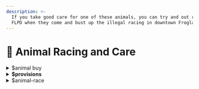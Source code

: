 ```yaml
---
description: >-
  If you take good care for one of these animals, you can try and out run the
  FLPD when they come and bust up the illegal racing in downtown Frogland.
---
```


# 🏇 Animal Racing and Care

<details>

<summary>$animal buy</summary>

Purchase an animal for racing and give it a memorable name. Best utilized in the #Stables for animal care, racing done in #Town-Square (illegally, of course).

**Command Variations**

* **$animal buy snail > \[nickname]** - Buy a racing snail and give it a nickname
* **$animal buy horse > \[nickname]** - Buy a racing horse and give it a nickname
* **$animal buy greyhound > \[nickname]** - Buy a racing greyhound and give it a nickname
* **$animal buy pigeon > \[nickname]** - Buy a racing pigeon and give it a nickname

__:warning: _ **Example**:_ $animal buy horse

</details>

<details>

<summary><strong>$provisions</strong></summary>

Animals need care and food to race well. More varied feed creates a happier, healthier, and faster racing animal!

**Types of Provisions**

* **Snail** - Cucumber, lettuce tomato
* **Pigeon** - Seeds, berries, cheese
* **Greyhound** - Mice, salmon, rabbit
* **Horse** - Grass, hay, apple

**Command Variations**

**$provisions buy \[food] -** Make sure to specify what food!

__:warning: _ **Example**:_ $provisions buy apple

</details>

<details>

<summary>$animal-race</summary>

Best utilized in #TheGardens, #Town-Square, or the #Stables.

**Command Variations**

**$animal-race \[bet amount] \[kind of animal] -** Make sure you're specific about which kind of animal you want to race!

**$animal-race \[bet amount] \[nickname] -** Call your animal up by their nickname.

__:warning: _ **Example**:_ $animal-race 50 horse

</details>
